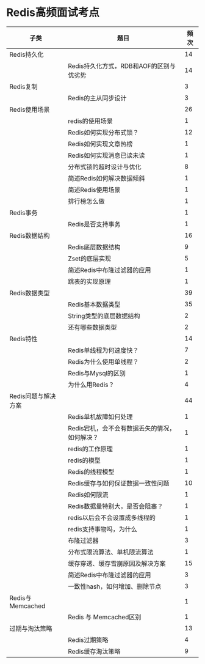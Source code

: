 # Redis高频面试考点

| 子类                | 题目                                          | 频次 |
| ------------------- | --------------------------------------------- | ---- |
| Redis持久化         |                                               | 14   |
|                     | Redis持久化方式，RDB和AOF的区别与优劣势       | 14   |
| Redis复制           |                                               | 3    |
|                     | Redis的主从同步设计                           | 3    |
| Redis使用场景       |                                               | 26   |
|                     | redis的使用场景                               | 1    |
|                     | Redis如何实现分布式锁？                       | 12   |
|                     | Redis如何实现文章热榜                         | 1    |
|                     | Redis如何实现消息已读未读                     | 1    |
|                     | 分布式锁的超时设计与优化                      | 8    |
|                     | 简述Redis如何解决数据倾斜                     | 1    |
|                     | 简述Redis使用场景                             | 1    |
|                     | 排行榜怎么做                                  | 1    |
| Redis事务           |                                               | 1    |
|                     | Redis是否支持事务                             | 1    |
| Redis数据结构       |                                               | 16   |
|                     | Redis底层数据结构                             | 9    |
|                     | Zset的底层实现                                | 5    |
|                     | 简述Redis中布隆过滤器的应用                   | 1    |
|                     | 跳表的实现原理                                | 1    |
| Redis数据类型       |                                               | 39   |
|                     | Redis基本数据类型                             | 35   |
|                     | String类型的底层数据结构                      | 2    |
|                     | 还有哪些数据类型                              | 2    |
| Redis特性           |                                               | 14   |
|                     | Redis单线程为何速度快？                       | 7    |
|                     | Redis为什么使用单线程？                       | 2    |
|                     | Redis与Mysql的区别                            | 1    |
|                     | 为什么用Redis？                               | 4    |
| Redis问题与解决方案 |                                               | 44   |
|                     | Redis单机故障如何处理                         | 1    |
|                     | Redis宕机，会不会有数据丢失的情况，如何解决？ | 1    |
|                     | redis的工作原理                               | 1    |
|                     | redis的模型                                   | 1    |
|                     | Redis的线程模型                               | 1    |
|                     | Redis缓存与如何保证数据一致性问题             | 10   |
|                     | Redis如何限流                                 | 1    |
|                     | Redis数据量特别大，是否会阻塞？               | 1    |
|                     | redis以后会不会设置成多线程的                 | 1    |
|                     | redis支持事物吗，为什么                       | 1    |
|                     | 布隆过滤器                                    | 3    |
|                     | 分布式限流算法、单机限流算法                  | 1    |
|                     | 缓存穿透、缓存雪崩原因及解决方案              | 15   |
|                     | 简述Redis中布隆过滤器的应用                   | 3    |
|                     | 一致性hash，如何增加、删除节点                | 3    |
| Redis与Memcached    |                                               | 1    |
|                     | Redis 与 Memcached区别                        | 1    |
| 过期与淘汰策略      |                                               | 13   |
|                     | Redis过期策略                                 | 4    |
|                     | Redis缓存淘汰策略                             | 9    |